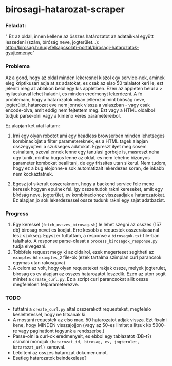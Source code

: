 # birosagi-hatarozat-scraper

### Feladat:
"
Ez az oldal, innen kellene az összes határozatot az adataikkal együtt leszedeni (szám, bíróság neve, jogterület...): http://birosag.hu/ugyfelkapcsolati-portal/birosagi-hatarozatok-gyujtemenye"

### Problema
Az a gond, hogy az oldal minden lekeresnel kiszol egy service-nek, aminek eleg kriptikusan adja at az adatokat, es csak az elso 50 talalatot keri le, ezt jeleniti meg az ablakon belul egy kis appletben. Ezen az appleten belul a > nyilacskaval lehet haladni, es minden eredmenyt lekerdezni.
A fo problemam, hogy a hatarozatok olyan jellemzoi mint bíróság neve, jogterület, hatarozat eve nem jonnek vissza a valaszban - vagy csak encode-olva, amit eddig nem fejtettem meg. Ezt vagy a HTML oldalbol tudjuk parse-olni vagy a kimeno keres parametereibol.
 
Ez alapjan ket utat lattam:
1. Irni egy olyan robotot ami egy headless browserben minden lehetseges kombinaciojat a filter parametereknek, es a HTML tagek alapjan osszegyujteni a szukseges adatokat. Egyreszt ilyet meg sosem csinaltam, szoval ennek lenne egy tanulasi gorbeje is, masreszt neha ugy tunik, mintha bugos lenne az oldal, es nem lehetne bizonyos parameter kombokat beallitani, de egy frissites utan sikerul. Nem tudom, hogy ez a bug elojonne-e sok automatizalt lekerdezes soran, de inkabb nem kockaztatnek.

2. Egesz jol sikerult osszeraknom, hogy a backend service fele meno keresek hogyan epulnek fel. Igy ossze tudok rakni kereseket, amik egy bíróság neve, jogterület, ev kombinaciohoz visszaadjak a hatarozatokat. Ez alapjan jo sok lekerdezessel ossze tudunk rakni egy sajat adatbazist.

### Progress

1. Egy keressel (`fetch_osszes_birosag.sh`) le lehet szegni az osszes (157 db) birosag nevet es kodjat. Erre kesobb a requestek osszerakasanal lesz szukseg. Egyszer futtattam, a response a `birosagok.txt` file-ban talalhato. A response parse-olasat a `process_birosagok_response.py` tudja elvegezni.
2. Tobbfele request megy ki az oldalrol, ezek megerteset segitheti az `examples` es `examples_2` file-ok (ezek tartalma szimplan curl parancsok egymas utan rakosgava)
3. A celom az volt, hogy olyan requeateket rakjak ossze, melyek jogterulet, birosag es ev alapjan az osszes hatarozatot leszedik. Ezen az uton segit minket a `create_curl.py`. Ez a script curl parancsokat allit ossze megfeleloen felparameterezve.

### TODO
 * futtatni a `create_curl.py` altal osszerakott requesteket, megfelelo kesleltetessel, hogy ne tiltsanak ki.
 * A mostani requestek az elso max. 50 hatarozatot adjak vissza. Ezt fixalni kene, hogy MINDEN visszajojjon (vagy az 50-es limitet allitsuk kb 5000-re vagy paginationt tegyunk a rendszerbe.)
 * Parse-olni a curl-ok eredmenyeit, es ebbol egy tablazatot (DB-t?) csinalni mondjuk `(hatarozat_id, birosag, ev, jogterulet, hatarozat_url)` semaval.
 * Letolteni az osszes hatarozat dokumenumot.
 * Esetleg hatarozatok beindexelese?